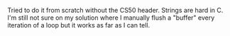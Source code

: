 Tried to do it from scratch without the CS50 header. Strings are hard in C. I'm still not sure on my solution where I manually flush a "buffer" every iteration of a loop but it works as far as I can tell.
